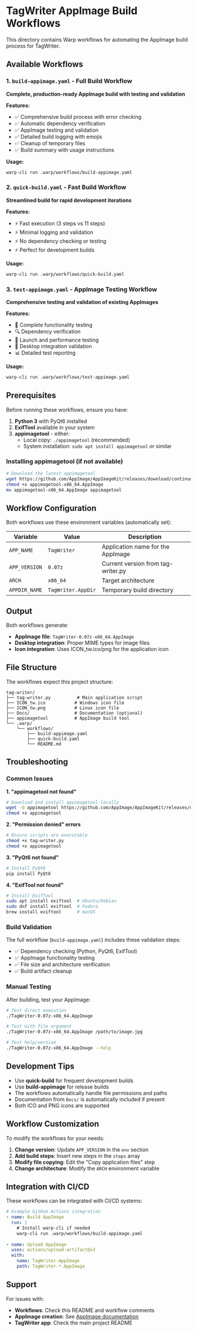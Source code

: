 # TagWriter AppImage Build Workflows

This directory contains Warp workflows for automating the AppImage build process for TagWriter.

## Available Workflows

### 1. `build-appimage.yaml` - Full Build Workflow
**Complete, production-ready AppImage build with testing and validation**

**Features:**
- ✅ Comprehensive build process with error checking
- ✅ Automatic dependency verification
- ✅ AppImage testing and validation  
- ✅ Detailed build logging with emojis
- ✅ Cleanup of temporary files
- ✅ Build summary with usage instructions

**Usage:**
```bash
warp-cli run .warp/workflows/build-appimage.yaml
```

### 2. `quick-build.yaml` - Fast Build Workflow  
**Streamlined build for rapid development iterations**

**Features:**
- ⚡ Fast execution (3 steps vs 11 steps)
- ⚡ Minimal logging and validation
- ⚡ No dependency checking or testing
- ⚡ Perfect for development builds

**Usage:**
```bash
warp-cli run .warp/workflows/quick-build.yaml
```

### 3. `test-appimage.yaml` - AppImage Testing Workflow
**Comprehensive testing and validation of existing AppImages**

**Features:**
- 🧪 Complete functionality testing
- 🔍 Dependency verification
- 🚀 Launch and performance testing
- 🔗 Desktop integration validation
- 📊 Detailed test reporting

**Usage:**
```bash
warp-cli run .warp/workflows/test-appimage.yaml
```

## Prerequisites

Before running these workflows, ensure you have:

1. **Python 3** with PyQt6 installed
2. **ExifTool** available in your system
3. **appimagetool** - either:
   - Local copy: `./appimagetool` (recommended)
   - System installation: `sudo apt install appimagetool` or similar

### Installing appimagetool (if not available)

```bash
# Download the latest appimagetool
wget https://github.com/AppImage/AppImageKit/releases/download/continuous/appimagetool-x86_64.AppImage
chmod +x appimagetool-x86_64.AppImage
mv appimagetool-x86_64.AppImage appimagetool
```

## Workflow Configuration

Both workflows use these environment variables (automatically set):

| Variable | Value | Description |
|----------|-------|-------------|
| `APP_NAME` | `TagWriter` | Application name for the AppImage |
| `APP_VERSION` | `0.07z` | Current version from tag-writer.py |
| `ARCH` | `x86_64` | Target architecture |
| `APPDIR_NAME` | `TagWriter.AppDir` | Temporary build directory |

## Output

Both workflows generate:
- **AppImage file**: `TagWriter-0.07z-x86_64.AppImage`
- **Desktop integration**: Proper MIME types for image files
- **Icon integration**: Uses ICON_tw.ico/png for the application icon

## File Structure

The workflows expect this project structure:
```
tag-writer/
├── tag-writer.py          # Main application script
├── ICON_tw.ico           # Windows icon file  
├── ICON_tw.png           # Linux icon file
├── Docs/                 # Documentation (optional)
├── appimagetool          # AppImage build tool
└── .warp/
    └── workflows/
        ├── build-appimage.yaml
        ├── quick-build.yaml
        └── README.md
```

## Troubleshooting

### Common Issues

**1. "appimagetool not found"**
```bash
# Download and install appimagetool locally
wget -O appimagetool https://github.com/AppImage/AppImageKit/releases/download/continuous/appimagetool-x86_64.AppImage
chmod +x appimagetool
```

**2. "Permission denied" errors**
```bash
# Ensure scripts are executable
chmod +x tag-writer.py
chmod +x appimagetool
```

**3. "PyQt6 not found"**
```bash
# Install PyQt6
pip install PyQt6
```

**4. "ExifTool not found"**
```bash
# Install ExifTool
sudo apt install exiftool  # Ubuntu/Debian
sudo dnf install exiftool  # Fedora
brew install exiftool      # macOS
```

### Build Validation

The full workflow (`build-appimage.yaml`) includes these validation steps:
- ✅ Dependency checking (Python, PyQt6, ExifTool)
- ✅ AppImage functionality testing
- ✅ File size and architecture verification
- ✅ Build artifact cleanup

### Manual Testing

After building, test your AppImage:
```bash
# Test direct execution
./TagWriter-0.07z-x86_64.AppImage

# Test with file argument
./TagWriter-0.07z-x86_64.AppImage /path/to/image.jpg

# Test help/version
./TagWriter-0.07z-x86_64.AppImage --help
```

## Development Tips

- Use **quick-build** for frequent development builds
- Use **build-appimage** for release builds
- The workflows automatically handle file permissions and paths
- Documentation from `Docs/` is automatically included if present
- Both ICO and PNG icons are supported

## Workflow Customization

To modify the workflows for your needs:

1. **Change version**: Update `APP_VERSION` in the `env` section
2. **Add build steps**: Insert new steps in the `steps` array
3. **Modify file copying**: Edit the "Copy application files" step
4. **Change architecture**: Modify the `ARCH` environment variable

## Integration with CI/CD

These workflows can be integrated with CI/CD systems:

```yaml
# Example GitHub Actions integration
- name: Build AppImage
  run: |
    # Install warp-cli if needed
    warp-cli run .warp/workflows/build-appimage.yaml
    
- name: Upload AppImage
  uses: actions/upload-artifact@v3
  with:
    name: TagWriter-AppImage
    path: TagWriter-*.AppImage
```

## Support

For issues with:
- **Workflows**: Check this README and workflow comments
- **AppImage creation**: See [AppImage documentation](https://docs.appimage.org/)
- **TagWriter app**: Check the main project README
